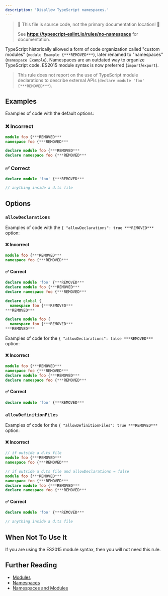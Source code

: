 ```yaml
---
description: 'Disallow TypeScript namespaces.'
---
```


> 🛑 This file is source code, not the primary documentation location! 🛑
>
> See **https://typescript-eslint.io/rules/no-namespace** for documentation.

TypeScript historically allowed a form of code organization called "custom modules" (`module Example {***REMOVED***`), later renamed to "namespaces" (`namespace Example`).
Namespaces are an outdated way to organize TypeScript code.
ES2015 module syntax is now preferred (`import`/`export`).

> This rule does not report on the use of TypeScript module declarations to describe external APIs (`declare module 'foo' {***REMOVED***`).

## Examples

Examples of code with the default options:

<!--tabs-->

### ❌ Incorrect

```ts
module foo {***REMOVED***
namespace foo {***REMOVED***

declare module foo {***REMOVED***
declare namespace foo {***REMOVED***
```

### ✅ Correct

```ts
declare module 'foo' {***REMOVED***

// anything inside a d.ts file
```

<!--/tabs-->

## Options

### `allowDeclarations`

Examples of code with the `{ "allowDeclarations": true ***REMOVED***` option:

<!--tabs-->

#### ❌ Incorrect

```ts
module foo {***REMOVED***
namespace foo {***REMOVED***
```

#### ✅ Correct

```ts
declare module 'foo' {***REMOVED***
declare module foo {***REMOVED***
declare namespace foo {***REMOVED***

declare global {
  namespace foo {***REMOVED***
***REMOVED***

declare module foo {
  namespace foo {***REMOVED***
***REMOVED***
```

<!--/tabs-->

Examples of code for the `{ "allowDeclarations": false ***REMOVED***` option:

<!--tabs-->

#### ❌ Incorrect

```ts
module foo {***REMOVED***
namespace foo {***REMOVED***
declare module foo {***REMOVED***
declare namespace foo {***REMOVED***
```

#### ✅ Correct

```ts
declare module 'foo' {***REMOVED***
```

### `allowDefinitionFiles`

Examples of code for the `{ "allowDefinitionFiles": true ***REMOVED***` option:

<!--tabs-->

#### ❌ Incorrect

```ts
// if outside a d.ts file
module foo {***REMOVED***
namespace foo {***REMOVED***

// if outside a d.ts file and allowDeclarations = false
module foo {***REMOVED***
namespace foo {***REMOVED***
declare module foo {***REMOVED***
declare namespace foo {***REMOVED***
```

#### ✅ Correct

```ts
declare module 'foo' {***REMOVED***

// anything inside a d.ts file
```

## When Not To Use It

If you are using the ES2015 module syntax, then you will not need this rule.

## Further Reading

- [Modules](https://www.typescriptlang.org/docs/handbook/modules.html)
- [Namespaces](https://www.typescriptlang.org/docs/handbook/namespaces.html)
- [Namespaces and Modules](https://www.typescriptlang.org/docs/handbook/namespaces-and-modules.html)
